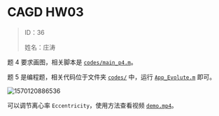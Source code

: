 # CAGD HW03

> ID：36
>
> 姓名：庄涛

题 4 要求画图，相关脚本是 [`codes/main_p4.m`](codes/main_p4.m)。

题 5 是编程题，相关代码位于文件夹 [`codes/`](codes/) 中，运行 [`App_Evolute.m`](codes/App_Evolute.m) 即可。

![1570120886536](README.assets/1570120886536.png)

可以调节离心率 `Eccentricity`，使用方法查看视频 [`demo.mp4`](demo.mp4)。

